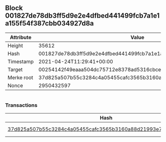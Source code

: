 ## Block 001827de78db3ff5d9e2e4dfbed441499fcb7a1e1a155f54f387cbb034927d8a

Attribute | Value
--- | ---
Height | 35612
Hash | 001827de78db3ff5d9e2e4dfbed441499fcb7a1e1a155f54f387cbb034927d8a
Timestamp | 2021-04-24T11:29:41+00:00
Target | 00254142f49eaaa504dc75712e8378ad5316cbcead634704b3734b6271167cc4
Merke root | 37d825a507b55c3284c4a05455cafc3565b3160a88d21993e7174441652a3fdd
Nonce | 2950432597

```

```

### Transactions

Hash | Amount
--- | ---
[37d825a507b55c3284c4a05455cafc3565b3160a88d21993e7174441652a3fdd](37d825a507b55c3284c4a05455cafc3565b3160a88d21993e7174441652a3fdd.md) | 10.00000000 SKEPTI 
